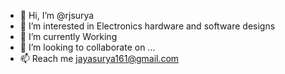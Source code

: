 - 👋 Hi, I’m @rjsurya
- 👀 I’m interested in Electronics hardware and software designs
- 🌱 I’m currently Working
- 💞️ I’m looking to collaborate on ...
- 📫 Reach me jayasurya161@gmail.com

<!---
rjsurya/rjsurya is a ✨ special ✨ repository because its `README.md` (this file) appears on your GitHub profile.
You can click the Preview link to take a look at your changes.
--->

